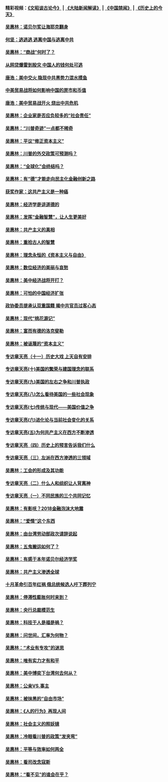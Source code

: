 #### 精彩视频：[《文昭谈古论今》](https://github.com/gfw-breaker/wenzhao/blob/master/README.md?t=12310331) | [《大陆新闻解读》](https://github.com/gfw-breaker/ntdtv-comedy/blob/master/README.md?t=12310331) | [《中国禁闻》](https://github.com/gfw-breaker/ntdtv-news/blob/master/README.md?t=12310331) | [《历史上的今天》](https://github.com/gfw-breaker/today-in-history/blob/master/README.md?t=12310331) 

#### [吴惠林：诺贝尔奖让海耶克翻身](../pages/nsc423/n10890049.md?t=12310331) 

#### [何坚：逃逃逃 逃离中国与逃离中共](../pages/nsc423/n10592891.md?t=12310331) 

#### [吴惠林：“商战”何时了？](../pages/nsc423/n10573558.md?t=12310331) 

#### [从网贷爆雷到股灾 中国人的钱何处可逃](../pages/nsc423/n10572800.md?t=12310331) 

#### [唐浩：美中交火 隐现中共黑势力混水摸鱼](../pages/nsc423/n10544040.md?t=12310331) 

#### [中美贸易战将如何影响中国的房市和币值](../pages/nsc423/n10543697.md?t=12310331) 

#### [唐浩：美中贸易战开火 烧出中共危机](../pages/nsc423/n10540126.md?t=12310331) 

#### [吴惠林：企业家是否应负较多的“社会责任”](../pages/nsc423/n10535022.md?t=12310331) 

#### [吴惠林：“川普奇迹”一点都不稀奇](../pages/nsc423/n10512808.md?t=12310331) 

#### [吴惠林：平议“修正资本主义”](../pages/nsc423/n10495724.md?t=12310331) 

#### [吴惠林：川普的外交政策可预测吗？](../pages/nsc423/n10462387.md?t=12310331) 

#### [吴惠林：“全球化”会终结吗？](../pages/nsc423/n10452838.md?t=12310331) 

#### [吴惠林：有“德”才能走向民主化金融创新之路](../pages/nsc423/n10432292.md?t=12310331) 

#### [获奖作家：这共产主义是一种癌](../pages/nsc423/n10431541.md?t=12310331) 

#### [吴惠林：经济学是讲道德的](../pages/nsc423/n10398014.md?t=12310331) 

#### [吴惠林：发挥“金融智慧”，让人生更美好](../pages/nsc423/n10375019.md?t=12310331) 

#### [吴惠林：共产主义的真相](../pages/nsc423/n10351394.md?t=12310331) 

#### [吴惠林：重拾古人的智慧](../pages/nsc423/n10337691.md?t=12310331) 

#### [吴惠林：理念永恒的《资本主义与自由》](../pages/nsc423/n10316274.md?t=12310331) 

#### [吴惠林：数位经济的美丽与哀愁](../pages/nsc423/n10292946.md?t=12310331) 

#### [吴惠林：美中经济战将开打？](../pages/nsc423/n10258825.md?t=12310331) 

#### [吴惠林：可怕的中国经济扩张](../pages/nsc423/n10219147.md?t=12310331) 

#### [政协委员提承认双重国籍 揭中共官员过客心态](../pages/nsc423/n10208809.md?t=12310331) 

#### [吴惠林：现代“桃花源记”](../pages/nsc423/n10185234.md?t=12310331) 

#### [吴惠林：富而有德的洛克斐勒](../pages/nsc423/n10142264.md?t=12310331) 

#### [吴惠林：被诬蔑的“资本主义”](../pages/nsc423/n10124816.md?t=12310331) 

#### [专访章天亮（十一）历史大戏 上天自有安排](../pages/nsc423/n10094905.md?t=12310331) 

#### [专访章天亮(十)美国的繁荣与建国理念的联系](../pages/nsc423/n10094899.md?t=12310331) 

#### [专访章天亮(九)美国的左右之争和川普执政](../pages/nsc423/n10094889.md?t=12310331) 

#### [专访章天亮(八)怎么看待美国的一些社会现象](../pages/nsc423/n10094857.md?t=12310331) 

#### [专访章天亮(七)传统与现代——美国价值之争](../pages/nsc423/n10093140.md?t=12310331) 

#### [专访章天亮(六)进化论与当前社会变化的关系](../pages/nsc423/n10092036.md?t=12310331) 

#### [专访章天亮(五)为何共产主义在西方不断渗透](../pages/nsc423/n10083620.md?t=12310331) 

#### [专访章天亮（四）历史上的预言告诉我们什么](../pages/nsc423/n10083606.md?t=12310331) 

#### [专访章天亮（三）左派在西方渗透的三领域](../pages/nsc423/n10081115.md?t=12310331) 

#### [吴惠林：工会的形成及其功能](../pages/nsc423/n10080633.md?t=12310331) 

#### [专访章天亮（二）什么人和组织让人背离神](../pages/nsc423/n10076637.md?t=12310331) 

#### [专访章天亮（一）不同民族的三个共同记忆](../pages/nsc423/n10074188.md?t=12310331) 

#### [吴惠林：有影呒？2018金融泡沫大地震](../pages/nsc423/n10040534.md?t=12310331) 

#### [吴惠林：“爱情”这个东西](../pages/nsc423/n10019423.md?t=12310331) 

#### [吴惠林：由台湾劳动部政次请辞说起](../pages/nsc423/n9979679.md?t=12310331) 

#### [吴惠林：五鬼搬运如何了？](../pages/nsc423/n9925338.md?t=12310331) 

#### [吴惠林：有感于本年诺贝尔经济学奖](../pages/nsc423/n9871883.md?t=12310331) 

#### [吴惠林：共产主义渗透全球](../pages/nsc423/n9812748.md?t=12310331) 

#### [十月革命引百年红祸 俄总统候选人吁下葬列宁](../pages/nsc423/n9810182.md?t=12310331) 

#### [吴惠林：停滞性膨胀何时来到？](../pages/nsc423/n9764136.md?t=12310331) 

#### [吴惠林：央行总裁模范生](../pages/nsc423/n9728134.md?t=12310331) 

#### [吴惠林：科技于人是福是祸？](../pages/nsc423/n9672982.md?t=12310331) 

#### [吴惠林：问世间，汇率为何物？](../pages/nsc423/n9621788.md?t=12310331) 

#### [吴惠林：“术业有专攻”的迷思](../pages/nsc423/n9580363.md?t=12310331) 

#### [吴惠林：唯有实力才有和平](../pages/nsc423/n9529599.md?t=12310331) 

#### [吴惠林：美中博奕下台湾何去何从？](../pages/nsc423/n9483598.md?t=12310331) 

#### [吴惠林：公亲VS.事主](../pages/nsc423/n9425637.md?t=12310331) 

#### [吴惠林：被抹黑的“自由市场”](../pages/nsc423/n9351545.md?t=12310331) 

#### [吴惠林：《人的行为》再现人间](../pages/nsc423/n9296339.md?t=12310331) 

#### [吴惠林：社会主义的照妖镜](../pages/nsc423/n9243460.md?t=12310331) 

#### [吴惠林：冷眼看川普的政策“发夹弯”](../pages/nsc423/n9120684.md?t=12310331) 

#### [吴惠林：平等与效率如何两全](../pages/nsc423/n9075430.md?t=12310331) 

#### [吴惠林：看司改念寇斯](../pages/nsc423/n9024915.md?t=12310331) 

#### [吴惠林：“看不见”的谁会在乎？](../pages/nsc423/n8977488.md?t=12310331) 

